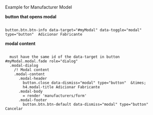 Example for Manufacturer Model



**button that opens modal**
```

button.btn.btn-info data-target="#myModal" data-toggle="modal" type="button"  Adicionar Fabricante
```


**modal content**
```

  must have the same id of the data-target in button
#myModal.modal.fade role="dialog"
  .modal-dialog
    /! Modal content
    .modal-content
      .modal-header
        button.close data-dismiss="modal" type="button"  &times;
        h4.modal-title Adicionar Fabricante
      .modal-body
        = render 'manufacturers/form'
      .modal-footer
        button.btn.btn-default data-dismiss="modal" type="button"  Cancelar

```
